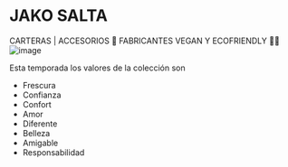# JAKO SALTA
CARTERAS | ACCESORIOS 🤍
FABRICANTES VEGAN Y ECOFRIENDLY 🌱🐮
![image](https://user-images.githubusercontent.com/101269946/202499587-efdc83b1-b55f-4ecc-b4d0-2bcc5ae26a4c.png)

Esta temporada los valores de la colección son 
* Frescura
* Confianza
* Confort
* Amor
* Diferente
* Belleza
* Amigable
* Responsabilidad
